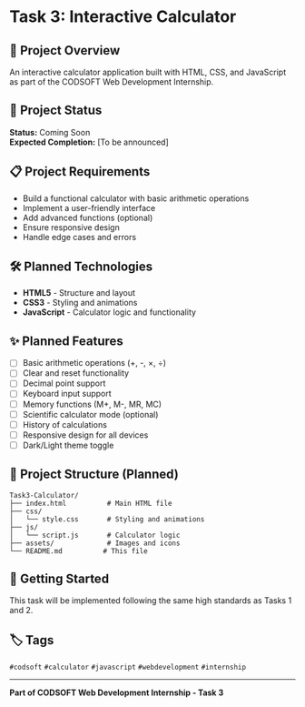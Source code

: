 # Task 3: Interactive Calculator

## 🧮 Project Overview
An interactive calculator application built with HTML, CSS, and JavaScript as part of the CODSOFT Web Development Internship.

## 🎯 Project Status
**Status:** Coming Soon  
**Expected Completion:** [To be announced]

## 📋 Project Requirements
- Build a functional calculator with basic arithmetic operations
- Implement a user-friendly interface
- Add advanced functions (optional)
- Ensure responsive design
- Handle edge cases and errors

## 🛠️ Planned Technologies
- **HTML5** - Structure and layout
- **CSS3** - Styling and animations
- **JavaScript** - Calculator logic and functionality

## ✨ Planned Features
- [ ] Basic arithmetic operations (+, -, ×, ÷)
- [ ] Clear and reset functionality
- [ ] Decimal point support
- [ ] Keyboard input support
- [ ] Memory functions (M+, M-, MR, MC)
- [ ] Scientific calculator mode (optional)
- [ ] History of calculations
- [ ] Responsive design for all devices
- [ ] Dark/Light theme toggle

## 📁 Project Structure (Planned)
```
Task3-Calculator/
├── index.html          # Main HTML file
├── css/
│   └── style.css       # Styling and animations
├── js/
│   └── script.js       # Calculator logic
├── assets/             # Images and icons
└── README.md          # This file
```

## 🚀 Getting Started
This task will be implemented following the same high standards as Tasks 1 and 2.

## 🏷️ Tags
`#codsoft` `#calculator` `#javascript` `#webdevelopment` `#internship`

---
**Part of CODSOFT Web Development Internship - Task 3**
